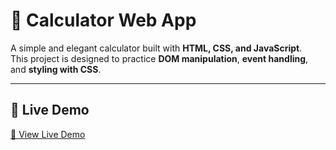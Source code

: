 # 🧮 Calculator Web App

A simple and elegant calculator built with **HTML, CSS, and JavaScript**.  
This project is designed to practice **DOM manipulation**, **event handling**, and **styling with CSS**.  

---

## 🚀 Live Demo
<a href="https://mdtaju0908.github.io/Calculator-Taju/" target="_blank">🔗 View Live Demo</a>
